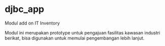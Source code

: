 # djbc_app

Modul add on IT Inventory

Modul ini merupakan prototype untuk pengajuan fasilitas kawasan industri berikat, 
bisa digunakan untuk memulai pengembangan lebih lanjut.
